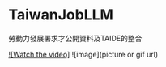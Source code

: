 # TaiwanJobLLM
勞動力發展署求才公開資料及TAIDE的整合

[![Watch the video]](https://github.com/jlliaw/TaiwanJobLLM/blob/main/ref/2024-07-11%2020-35-52.mp4)
![image](picture or gif url)
